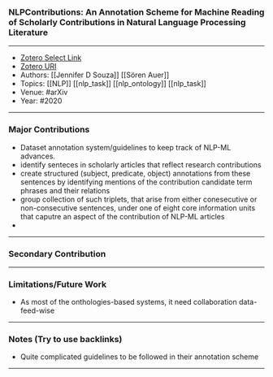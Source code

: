 ### NLPContributions: An Annotation Scheme for Machine Reading of Scholarly Contributions in Natural Language Processing Literature
---
- [Zotero Select Link](zotero://select/groups/2480461/items/TAVH6Y56)
- [Zotero URI](https://www.zotero.org/groups/2480461/items/TAVH6Y56)
- Authors: [[Jennifer D Souza]] [[Sören Auer]]
- Topics: [[NLP]] [[nlp_task]] [[nlp_ontology]] [[nlp_task]]
- Venue: #arXiv
- Year: #2020
---
### Major Contributions
- Dataset annotation system/guidelines to keep track of NLP-ML advances.
- identify senteces in scholarly articles that reflect research contributions
- create structured  (subject, predicate, object) annotations from these sentences by identifying mentions of the contribution candidate term phrases and their relations
- group collection of such triplets, that arise from either conesecutive or non-consecutive sentences, under one of eight core information units that caputre an aspect of the contribution of NLP-ML articles
- 
---
### Secondary Contribution
---
### Limitations/Future Work
- As most of the onthologies-based systems, it need collaboration data-feed-wise
---
### Notes (Try to use backlinks)
- Quite complicated guidelines to be followed in their annotation scheme
---
